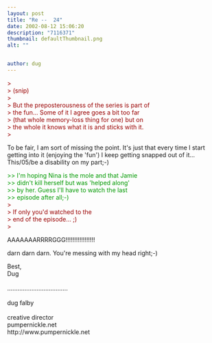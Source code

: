 ```yaml
---
layout: post
title: "Re --  24"
date: 2002-08-12 15:06:20
description: "7116371"
thumbnail: defaultThumbnail.png
alt: ""


author: dug
---
```


<p><span style="color:#990000;"> &gt;<br /> &gt; (snip)<br /> &gt;<br /> &gt; But the preposterousness of the series is part of<br /> &gt; the fun... Some of it I agree goes a bit too far<br /> &gt; (that whole memory-loss thing for one) but on<br /> &gt; the whole it knows what it is and sticks with it.<br /> &gt; </span></p>

<p>To be fair, I am sort of missing the point. It's just that every time I start getting into it (enjoying the 'fun') I keep getting snapped out of it... This/05/be a disability on my part;-)</p>

<p><span style="color:#009900;"> &gt;&gt; I'm hoping Nina is the mole and that Jamie<br /> &gt;&gt; didn't kill herself but was 'helped along'<br /> &gt;&gt; by her. Guess I'll have to watch the last<br /> &gt;&gt; episode after all;-)<br /> </span> <span style="color:#990000;">&gt;<br /> &gt; If only you'd watched to the<br /> &gt; end of the episode... ;)<br /> &gt; </span></p>

<p><span class="caps">AAAAAAARRRRGGG</span>!!!!!!!!!!!!!!!!!</p>

<p>darn darn darn. You're messing with my head right;-)</p>

<p>Best,<br /> Dug<br /> <br /> ...................................<br /> <br /> dug falby<br /> <br /> creative director<br /> pumpernickle.net<br /> http://www.pumpernickle.net</p>
